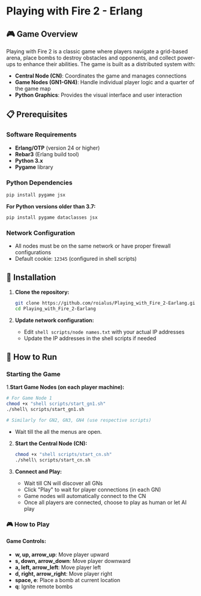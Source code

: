 # Playing with Fire 2 - Erlang

## 🎮 Game Overview

Playing with Fire 2 is a classic game where players navigate a grid-based arena, place bombs to destroy obstacles and opponents, and collect power-ups to enhance their abilities. The game is built as a distributed system with:

- **Central Node (CN)**: Coordinates the game and manages connections
- **Game Nodes (GN1-GN4)**: Handle individual player logic and a quarter of the game map
- **Python Graphics**: Provides the visual interface and user interaction

## 📋 Prerequisites

### Software Requirements
- **Erlang/OTP** (version 24 or higher)
- **Rebar3** (Erlang build tool)
- **Python 3.x**
- **Pygame** library

### Python Dependencies
```bash
pip install pygame jsx
```
**For Python versions older than 3.7:**
```bash
pip install pygame dataclasses jsx
```

### Network Configuration
- All nodes must be on the same network or have proper firewall configurations
- Default cookie: `12345` (configured in shell scripts)

## 🚀 Installation

1. **Clone the repository:**
   ```bash
   git clone https://github.com/roialus/Playing_with_Fire_2-Earlang.git
   cd Playing_with_Fire_2-Earlang
   ```

2. **Update network configuration:**
   - Edit `shell scripts/node names.txt` with your actual IP addresses
   - Update the IP addresses in the shell scripts if needed


## 🎯 How to Run

### Starting the Game

1.**Start Game Nodes (on each player machine):**
   ```bash
   # For Game Node 1
   chmod +x "shell scripts/start_gn1.sh"
   ./shell\ scripts/start_gn1.sh
   
   # Similarly for GN2, GN3, GN4 (use respective scripts)
   ```
  - Wait till the all the menus are open.

2. **Start the Central Node (CN):**
   ```bash
   chmod +x "shell scripts/start_cn.sh"
   ./shell\ scripts/start_cn.sh
   ```
 
4. **Connect and Play:**
   - Wait till CN will discover all GNs
   - Click "Play" to wait for player connections (in each GN)
   - Game nodes will automatically connect to the CN
   - Once all players are connected, choose to play as human or let AI play

### 🎮 How to Play

#### Game Controls:
- **w, up, arrow_up**:        Move player upward
- **s, down, arrow_down**:    Move player downward  
- **a, left, arrow_left**:    Move player left
- **d, right, arrow_right**:  Move player right
- **space, e**:               Place a bomb at current location
- **q**:                      Ignite remote bombs

